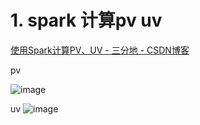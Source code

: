 # 1. spark 计算pv uv

[使用Spark计算PV、UV - 三分地 - CSDN博客](https://blog.csdn.net/laozhaokun/article/details/43196425)


pv

![image](http://static.lovedata.net/jpg/2018/12/18/9be0350c5362fdc31f7a79683ecad84d.jpg)


uv
![image](http://static.lovedata.net/jpg/2018/12/18/2a71bbfacd89969993a813b35c9e7757.jpg)